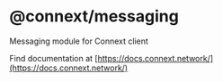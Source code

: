 # @connext/messaging

Messaging module for Connext client

Find documentation at [https://docs.connext.network/](https://docs.connext.network/)
